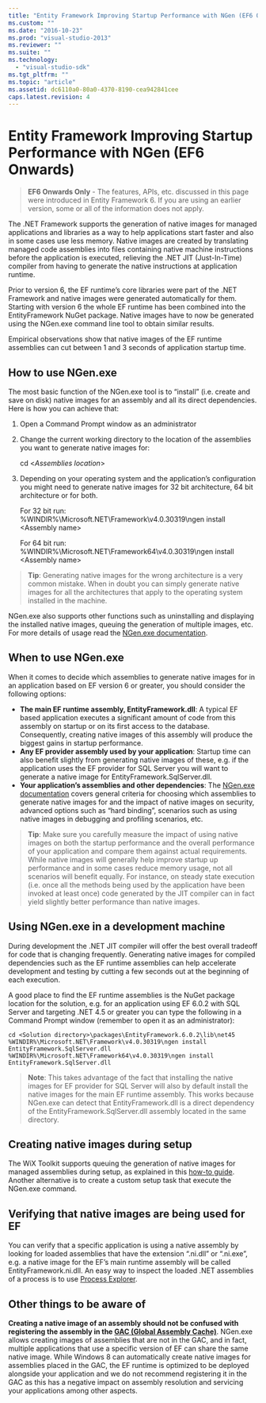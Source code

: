 ```yaml
---
title: "Entity Framework Improving Startup Performance with NGen (EF6 Onwards) | Microsoft Docs"
ms.custom: ""
ms.date: "2016-10-23"
ms.prod: "visual-studio-2013"
ms.reviewer: ""
ms.suite: ""
ms.technology: 
  - "visual-studio-sdk"
ms.tgt_pltfrm: ""
ms.topic: "article"
ms.assetid: dc6110a0-80a0-4370-8190-cea942841cee
caps.latest.revision: 4
---
```

# Entity Framework Improving Startup Performance with NGen (EF6 Onwards)
> **EF6 Onwards Only** - The features, APIs, etc. discussed in this page were introduced in Entity Framework 6. If you are using an earlier version, some or all of the information does not apply.  
  
The .NET Framework supports the generation of native images for managed applications and libraries as a way to help applications start faster and also in some cases use less memory. Native images are created by translating managed code assemblies into files containing native machine instructions before the application is executed, relieving the .NET JIT (Just-In-Time) compiler from having to generate the native instructions at application runtime.  
  
Prior to version 6, the EF runtime’s core libraries were part of the .NET Framework and native images were generated automatically for them. Starting with version 6 the whole EF runtime has been combined into the EntityFramework NuGet package. Native images have to now be generated using the NGen.exe command line tool to obtain similar results.  
  
Empirical observations show that native images of the EF runtime assemblies can cut between 1 and 3 seconds of application startup time.  
  
## How to use NGen.exe  
  
The most basic function of the NGen.exe tool is to “install” (i.e. create and save on disk) native images for an assembly and all its direct dependencies. Here is how you can achieve that:  
  
1. Open a Command Prompt window as an administrator  
2. Change the current working directory to the location of the assemblies you want to generate native images for:  
  
    cd \<*Assemblies location*\>  
  
3. Depending on your operating system and the application’s configuration you might need to generate native images for 32 bit architecture, 64 bit architecture or for both.  
  
    For 32 bit run:  
    %WINDIR%\\Microsoft.NET\\Framework\\v4.0.30319\\ngen install \<Assembly name\>  
  
    For 64 bit run:  
    %WINDIR%\\Microsoft.NET\\Framework64\\v4.0.30319\\ngen install \<Assembly name\>  
  
> **Tip**: Generating native images for the wrong architecture is a very common mistake. When in doubt you can simply generate native images for all the architectures that apply to the operating system installed in the machine.  
  
NGen.exe also supports other functions such as uninstalling and displaying the installed native images, queuing the generation of multiple images, etc. For more details of usage read the [NGen.exe documentation](https://msdn.microsoft.com/library/6t9t5wcf.aspx).  
  
## When to use NGen.exe  
  
When it comes to decide which assemblies to generate native images for in an application based on EF version 6 or greater, you should consider the following options:  
  
- **The main EF runtime assembly, EntityFramework.dll**: A typical EF based application executes a significant amount of code from this assembly on startup or on its first access to the database. Consequently, creating native images of this assembly will produce the biggest gains in startup performance.  
- **Any EF provider assembly used by your application**: Startup time can also benefit slightly from generating native images of these, e.g. if the application uses the EF provider for SQL Server you will want to generate a native image for EntityFramework.SqlServer.dll.  
- **Your application’s assemblies and other dependencies**: The [NGen.exe documentation](https://msdn.microsoft.com/library/6t9t5wcf.aspx) covers general criteria for choosing which assemblies to generate native images for and the impact of native images on security, advanced options such as “hard binding”, scenarios such as using native images in debugging and profiling scenarios, etc.  
  
> **Tip**: Make sure you carefully measure the impact of using native images on both the startup performance and the overall performance of your application and compare them against actual requirements. While native images will generally help improve startup up performance and in some cases reduce memory usage, not all scenarios will benefit equally. For instance, on steady state execution (i.e. once all the methods being used by the application have been invoked at least once) code generated by the JIT compiler can in fact yield slightly better performance than native images.  
  
## Using NGen.exe in a development machine  
  
During development the .NET JIT compiler will offer the best overall tradeoff for code that is changing frequently. Generating native images for compiled dependencies such as the EF runtime assemblies can help accelerate development and testing by cutting a few seconds out at the beginning of each execution.  
  
A good place to find the EF runtime assemblies is the NuGet package location for the solution, e.g. for an application using EF 6.0.2 with SQL Server and targeting .NET 4.5 or greater you can type the following in a Command Prompt window (remember to open it as an administrator):  
  
```  
cd <Solution directory>\packages\EntityFramework.6.0.2\lib\net45
%WINDIR%\Microsoft.NET\Framework\v4.0.30319\ngen install EntityFramework.SqlServer.dll
%WINDIR%\Microsoft.NET\Framework64\v4.0.30319\ngen install EntityFramework.SqlServer.dll
```  
  
> **Note**: This takes advantage of the fact that installing the native images for EF provider for SQL Server will also by default install the native images for the main EF runtime assembly. This works because NGen.exe can detect that EntityFramework.dll is a direct dependency of the EntityFramework.SqlServer.dll assembly located in the same directory.  
  
## Creating native images during setup  
  
The WiX Toolkit supports queuing the generation of native images for managed assemblies during setup, as explained in this [how-to guide](http://wixtoolset.org/documentation/manual/v3/howtos/files_and_registry/ngen_managed_assemblies.html). Another alternative is to create a custom setup task that execute the NGen.exe command.  
  
## Verifying that native images are being used for EF  
  
You can verify that a specific application is using a native assembly by looking for loaded assemblies that have the extension “.ni.dll” or “.ni.exe”, e.g. a native image for the EF’s main runtime assembly will be called EntityFramework.ni.dll. An easy way to inspect the loaded .NET assemblies of a process is to use [Process Explorer](https://technet.microsoft.com/sysinternals/bb896653).  
  
## Other things to be aware of  
  
**Creating a native image of an assembly should not be confused with registering the assembly in the [GAC (Global Assembly Cache)](https://msdn.microsoft.com/library/yf1d93sz.aspx)**. NGen.exe allows creating images of assemblies that are not in the GAC, and in fact, multiple applications that use a specific version of EF can share the same native image. While Windows 8 can automatically create native images for assemblies placed in the GAC, the EF runtime is optimized to be deployed alongside your application and we do not recommend registering it in the GAC as this has a negative impact on assembly resolution and servicing your applications among other aspects.  
  